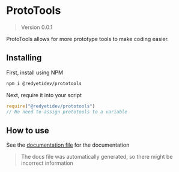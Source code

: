 # ProtoTools
> Version 0.0.1

ProtoTools allows for more prototype tools to make coding easier.

## Installing
First, install using NPM
```sh
npm i @redyetidev/prototools
```
Next, require it into your script
```js
require("@redyetidev/prototools") 
// No need to assign prototools to a variable
```

## How to use
See the [documentation file](docs.md) for the documentation
> The docs file was automatically generated, so there might be incorrect information